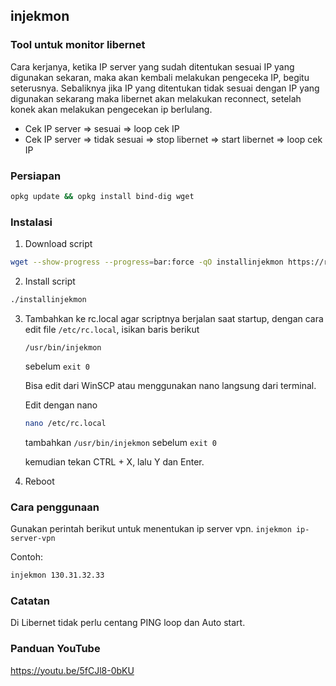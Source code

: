 ## injekmon
### Tool untuk monitor libernet

Cara kerjanya, ketika IP server yang sudah ditentukan sesuai IP yang digunakan sekaran, maka akan kembali melakukan pengeceka IP, begitu seterusnya. Sebaliknya jika IP yang ditentukan tidak sesuai dengan IP yang digunakan sekarang maka libernet akan melakukan reconnect, setelah konek akan melakukan pengecekan ip berlulang.

- Cek IP server => sesuai => loop cek IP
- Cek IP server => tidak sesuai => stop libernet => start libernet => loop cek IP

### Persiapan
```bash
opkg update && opkg install bind-dig wget
```

### Instalasi

1. Download script

```bash
wget --show-progress --progress=bar:force -qO installinjekmon https://raw.githubusercontent.com/laksa19/openwrt-tools/master/injekmon/installinjekmon && chmod +x installinjekmon
```

2. Install script 

```bash
./installinjekmon
```
3. Tambahkan ke rc.local agar scriptnya berjalan saat startup, dengan cara edit file ```/etc/rc.local```, isikan baris berikut

    ```/usr/bin/injekmon```

    sebelum ```exit 0```
    
    Bisa edit dari WinSCP atau menggunakan nano langsung dari terminal.

    Edit dengan nano

    ```bash
    nano /etc/rc.local
    ```
    
    tambahkan ```/usr/bin/injekmon``` sebelum ```exit 0```
    
    kemudian tekan CTRL + X, lalu Y dan Enter.
    
 4. Reboot

### Cara penggunaan

Gunakan perintah berikut untuk menentukan ip server vpn.
```injekmon ip-server-vpn```

Contoh:
```bash
injekmon 130.31.32.33
```

### Catatan
Di Libernet tidak perlu centang PING loop dan Auto start.


### Panduan YouTube
https://youtu.be/5fCJl8-0bKU
